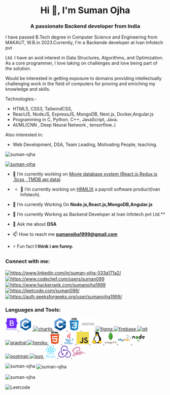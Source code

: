 <h1 align="center">Hi 👋, I'm Suman Ojha</h1>
<h3 align="center">A passionate Backend developer from India</h3>
<p>I have passed B.Tech degree in Computer Science and Engineering from MAKAUT, W.B.in 2023.Currently, I'm a Backende developer at Ivan Infotech pvt 

Ltd. I have an avid interest in Data Structures, Algorithms, and Optimization. As a core programmer, I love taking on challenges and love being part of the solution.</p>

<p>Would be interested in getting exposure to domains providing intellectually challenging work in the field of computers for proving and enriching my knowledge and skills.

Technologies:-
- HTML5, CSS3, TailwindCSS, 
- ReactJS, NodeJS, ExpressJS, MongoDB, Next.js, Docker,Angular.js
- Programming in C, Python, C++, JavaScript, Java.
- AI/ML(CNN , Deep Neural Network , tensorflow..)

Also interested in:
- Web Development, DSA, Team Leading, Motivating People,  teaching.</p>

<p align="left"> <img src="https://komarev.com/ghpvc/?username=suman-ojha&label=Profile%20views&color=0e75b6&style=flat" alt="suman-ojha" /> </p>

<p align="left"> <a href="https://github.com/ryo-ma/github-profile-trophy"><img src="https://github-profile-trophy.vercel.app/?username=suman-ojha" alt="suman-ojha" /></a> </p>

- 🔭 I’m currently working on [Movie database system (React.js,Redux.js ,Scss , TMDB api data) ](https://github.com/Suman-ojha/Moviex-Show.git)
- - 🔭 I’m currently working on [HRMLIX](https://demo.hrmlix.com/) a payroll software product(Ivan Infotech).

- 🌱 I’m currently Working On **Node.js,React.js,MongoDB,Angular.js**
 - 🌱 I’m currently Working as Backend Developer at Ivan Infotech pvt Ltd.**

- 💬 Ask me about **DSA**

- 📫 How to reach me **sumanojha1999@gmail.com**

- ⚡ Fun fact **I think i am funny.**

<h3 align="left">Connect with me:</h3>
<p align="left">
<a href="https://linkedin.com/in/https://www.linkedin.com/in/suman-ojha-533a171a2/" target="blank"><img align="center" src="https://raw.githubusercontent.com/rahuldkjain/github-profile-readme-generator/master/src/images/icons/Social/linked-in-alt.svg" alt="https://www.linkedin.com/in/suman-ojha-533a171a2/" height="30" width="40" /></a>
<a href="https://www.codechef.com/users/https://www.codechef.com/users/suman099" target="blank"><img align="center" src="https://cdn.jsdelivr.net/npm/simple-icons@3.1.0/icons/codechef.svg" alt="https://www.codechef.com/users/suman099" height="30" width="40" /></a>
<a href="https://www.hackerrank.com/https://www.hackerrank.com/sumanojha1999" target="blank"><img align="center" src="https://raw.githubusercontent.com/rahuldkjain/github-profile-readme-generator/master/src/images/icons/Social/hackerrank.svg" alt="https://www.hackerrank.com/sumanojha1999" height="30" width="40" /></a>
<a href="https://www.leetcode.com/https://leetcode.com/suman099/" target="blank"><img align="center" src="https://raw.githubusercontent.com/rahuldkjain/github-profile-readme-generator/master/src/images/icons/Social/leet-code.svg" alt="https://leetcode.com/suman099/" height="30" width="40" /></a>
<a href="https://auth.geeksforgeeks.org/user/https://auth.geeksforgeeks.org/user/sumanojha1999/" target="blank"><img align="center" src="https://raw.githubusercontent.com/rahuldkjain/github-profile-readme-generator/master/src/images/icons/Social/geeks-for-geeks.svg" alt="https://auth.geeksforgeeks.org/user/sumanojha1999/" height="30" width="40" /></a>
</p>

<h3 align="left">Languages and Tools:</h3>
<p align="left"> <a href="https://getbootstrap.com" target="_blank" rel="noreferrer"> <img src="https://raw.githubusercontent.com/devicons/devicon/master/icons/bootstrap/bootstrap-plain-wordmark.svg" alt="bootstrap" width="40" height="40"/> </a> <a href="https://www.cprogramming.com/" target="_blank" rel="noreferrer"> <img src="https://raw.githubusercontent.com/devicons/devicon/master/icons/c/c-original.svg" alt="c" width="40" height="40"/> </a> <a href="https://www.chartjs.org" target="_blank" rel="noreferrer"> <img src="https://www.chartjs.org/media/logo-title.svg" alt="chartjs" width="40" height="40"/> </a> <a href="https://www.w3schools.com/cpp/" target="_blank" rel="noreferrer"> <img src="https://raw.githubusercontent.com/devicons/devicon/master/icons/cplusplus/cplusplus-original.svg" alt="cplusplus" width="40" height="40"/> </a> <a href="https://www.w3schools.com/css/" target="_blank" rel="noreferrer"> <img src="https://raw.githubusercontent.com/devicons/devicon/master/icons/css3/css3-original-wordmark.svg" alt="css3" width="40" height="40"/> </a> <a href="https://expressjs.com" target="_blank" rel="noreferrer"> <img src="https://raw.githubusercontent.com/devicons/devicon/master/icons/express/express-original-wordmark.svg" alt="express" width="40" height="40"/> </a> <a href="https://www.figma.com/" target="_blank" rel="noreferrer"> <img src="https://www.vectorlogo.zone/logos/figma/figma-icon.svg" alt="figma" width="40" height="40"/> </a> <a href="https://firebase.google.com/" target="_blank" rel="noreferrer"> <img src="https://www.vectorlogo.zone/logos/firebase/firebase-icon.svg" alt="firebase" width="40" height="40"/> </a> <a href="https://git-scm.com/" target="_blank" rel="noreferrer"> <img src="https://www.vectorlogo.zone/logos/git-scm/git-scm-icon.svg" alt="git" width="40" height="40"/> </a> <a href="https://graphql.org" target="_blank" rel="noreferrer"> <img src="https://www.vectorlogo.zone/logos/graphql/graphql-icon.svg" alt="graphql" width="40" height="40"/> </a> <a href="https://heroku.com" target="_blank" rel="noreferrer"> <img src="https://www.vectorlogo.zone/logos/heroku/heroku-icon.svg" alt="heroku" width="40" height="40"/> </a> <a href="https://www.w3.org/html/" target="_blank" rel="noreferrer"> <img src="https://raw.githubusercontent.com/devicons/devicon/master/icons/html5/html5-original-wordmark.svg" alt="html5" width="40" height="40"/> </a> <a href="https://www.java.com" target="_blank" rel="noreferrer"> <img src="https://raw.githubusercontent.com/devicons/devicon/master/icons/java/java-original.svg" alt="java" width="40" height="40"/> </a> <a href="https://developer.mozilla.org/en-US/docs/Web/JavaScript" target="_blank" rel="noreferrer"> <img src="https://raw.githubusercontent.com/devicons/devicon/master/icons/javascript/javascript-original.svg" alt="javascript" width="40" height="40"/> </a> <a href="https://www.linux.org/" target="_blank" rel="noreferrer"> <img src="https://raw.githubusercontent.com/devicons/devicon/master/icons/linux/linux-original.svg" alt="linux" width="40" height="40"/> </a> <a href="https://www.mongodb.com/" target="_blank" rel="noreferrer"> <img src="https://raw.githubusercontent.com/devicons/devicon/master/icons/mongodb/mongodb-original-wordmark.svg" alt="mongodb" width="40" height="40"/> </a> <a href="https://www.mysql.com/" target="_blank" rel="noreferrer"> <img src="https://raw.githubusercontent.com/devicons/devicon/master/icons/mysql/mysql-original-wordmark.svg" alt="mysql" width="40" height="40"/> </a> <a href="https://nodejs.org" target="_blank" rel="noreferrer"> <img src="https://raw.githubusercontent.com/devicons/devicon/master/icons/nodejs/nodejs-original-wordmark.svg" alt="nodejs" width="40" height="40"/> </a> <a href="https://postman.com" target="_blank" rel="noreferrer"> <img src="https://www.vectorlogo.zone/logos/getpostman/getpostman-icon.svg" alt="postman" width="40" height="40"/> </a> <a href="https://pugjs.org" target="_blank" rel="noreferrer"> <img src="https://cdn.worldvectorlogo.com/logos/pug.svg" alt="pug" width="40" height="40"/> </a> <a href="https://reactjs.org/" target="_blank" rel="noreferrer"> <img src="https://raw.githubusercontent.com/devicons/devicon/master/icons/react/react-original-wordmark.svg" alt="react" width="40" height="40"/> </a> <a href="https://redux.js.org" target="_blank" rel="noreferrer"> <img src="https://raw.githubusercontent.com/devicons/devicon/master/icons/redux/redux-original.svg" alt="redux" width="40" height="40"/> </a> <a href="https://sass-lang.com" target="_blank" rel="noreferrer"> <img src="https://raw.githubusercontent.com/devicons/devicon/master/icons/sass/sass-original.svg" alt="sass" width="40" height="40"/> </a> </p>

<p><img align="left" src="https://github-readme-stats.vercel.app/api/top-langs?username=suman-ojha&show_icons=true&locale=en&layout=compact" alt="suman-ojha" /></p>

<p>&nbsp;<img align="center" src="https://github-readme-stats.vercel.app/api?username=suman-ojha&show_icons=true&locale=en" alt="suman-ojha" /></p>

<p><img align="center" src="https://github-readme-streak-stats.herokuapp.com/?user=suman-ojha&" alt="suman-ojha" /></p>
<p><img align="center" src="https://leetcard.jacoblin.cool/suman099?theme=light&font=Abel&ext=heatmap" alt="Leetcode"/></p>


